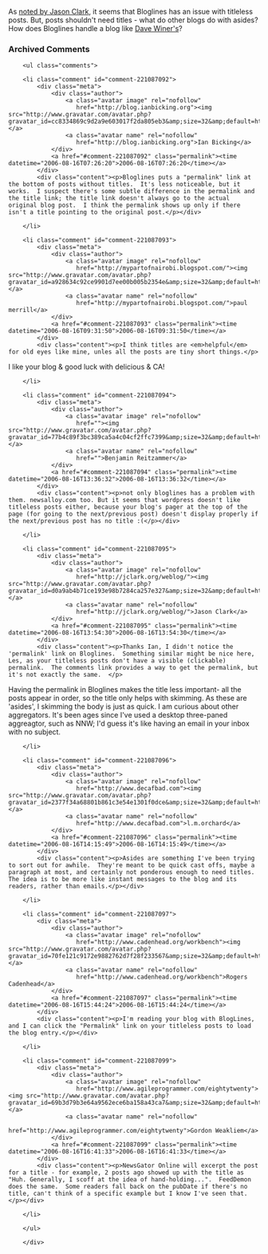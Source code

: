 As [noted by Jason Clark](http://decafbad.com/blog/2006/08/15/966#comment-32785), it seems that Bloglines has an issue with titleless posts.  But, posts shouldn't need titles - what do other blogs do with asides?  How does Bloglines handle a blog like <a href="http://scripting.com">Dave Winer's</a>?

<div id="comments" class="comments archived-comments">
            <h3>Archived Comments</h3>
            
        <ul class="comments">
            
        <li class="comment" id="comment-221087092">
            <div class="meta">
                <div class="author">
                    <a class="avatar image" rel="nofollow" 
                       href="http://blog.ianbicking.org"><img src="http://www.gravatar.com/avatar.php?gravatar_id=cc8334869c9d2a9e603017f2da805eb3&amp;size=32&amp;default=http://mediacdn.disqus.com/1320279820/images/noavatar32.png"/></a>
                    <a class="avatar name" rel="nofollow" 
                       href="http://blog.ianbicking.org">Ian Bicking</a>
                </div>
                <a href="#comment-221087092" class="permalink"><time datetime="2006-08-16T07:26:20">2006-08-16T07:26:20</time></a>
            </div>
            <div class="content"><p>Bloglines puts a "permalink" link at the bottom of posts without titles.  It's less noticeable, but it works.  I suspect there's some subtle difference in the permalink and the title link; the title link doesn't always go to the actual original blog post.  I think the permalink shows up only if there isn't a title pointing to the original post.</p></div>
            
        </li>
    
        <li class="comment" id="comment-221087093">
            <div class="meta">
                <div class="author">
                    <a class="avatar image" rel="nofollow" 
                       href="http://mypartofnairobi.blogspot.com/"><img src="http://www.gravatar.com/avatar.php?gravatar_id=a928634c92ce9901d7ee00b005b2354e&amp;size=32&amp;default=http://mediacdn.disqus.com/1320279820/images/noavatar32.png"/></a>
                    <a class="avatar name" rel="nofollow" 
                       href="http://mypartofnairobi.blogspot.com/">paul merrill</a>
                </div>
                <a href="#comment-221087093" class="permalink"><time datetime="2006-08-16T09:31:50">2006-08-16T09:31:50</time></a>
            </div>
            <div class="content"><p>I think titles are <em>helpful</em> for old eyes like mine, unles all the posts are tiny short things.</p>

<p>I like your blog &amp; good luck with delicious &amp; CA!</p></div>
            
        </li>
    
        <li class="comment" id="comment-221087094">
            <div class="meta">
                <div class="author">
                    <a class="avatar image" rel="nofollow" 
                       href=""><img src="http://www.gravatar.com/avatar.php?gravatar_id=77b4c89f3bc389ca5a4c04cf2ffc7399&amp;size=32&amp;default=http://mediacdn.disqus.com/1320279820/images/noavatar32.png"/></a>
                    <a class="avatar name" rel="nofollow" 
                       href="">Benjamin Reitzammer</a>
                </div>
                <a href="#comment-221087094" class="permalink"><time datetime="2006-08-16T13:36:32">2006-08-16T13:36:32</time></a>
            </div>
            <div class="content"><p>not only bloglines has a problem with them. newsalloy.com too. But it seems that wordpress doesn't like titleless posts either, because your blog's pager at the top of the page (for going to the next/previous post) doesn't display properly if the next/previous post has no title :(</p></div>
            
        </li>
    
        <li class="comment" id="comment-221087095">
            <div class="meta">
                <div class="author">
                    <a class="avatar image" rel="nofollow" 
                       href="http://jclark.org/weblog/"><img src="http://www.gravatar.com/avatar.php?gravatar_id=d0a9ab4b71ce193e98b7284ca257e327&amp;size=32&amp;default=http://mediacdn.disqus.com/1320279820/images/noavatar32.png"/></a>
                    <a class="avatar name" rel="nofollow" 
                       href="http://jclark.org/weblog/">Jason Clark</a>
                </div>
                <a href="#comment-221087095" class="permalink"><time datetime="2006-08-16T13:54:30">2006-08-16T13:54:30</time></a>
            </div>
            <div class="content"><p>Thanks Ian, I didn't notice the 'permalink' link on Bloglines.  Something similar might be nice here, Les, as your titleless posts don't have a visible (clickable) permalink.  The comments link provides a way to get the permalink, but it's not exactly the same.  </p>

<p>Having the permalink in Bloglines makes the title less important- all the posts appear in order, so the title only helps with skimming.  As these are 'asides', I skimming the body is just as quick.  I am curious about other aggregators.  It's been ages since I've used a desktop three-paned aggreagtor, such as NNW; I'd guess it's like having an email in your inbox with no subject.</p></div>
            
        </li>
    
        <li class="comment" id="comment-221087096">
            <div class="meta">
                <div class="author">
                    <a class="avatar image" rel="nofollow" 
                       href="http://www.decafbad.com"><img src="http://www.gravatar.com/avatar.php?gravatar_id=2377f34a68801b861c3e54e1301f0dce&amp;size=32&amp;default=http://mediacdn.disqus.com/1320279820/images/noavatar32.png"/></a>
                    <a class="avatar name" rel="nofollow" 
                       href="http://www.decafbad.com">l.m.orchard</a>
                </div>
                <a href="#comment-221087096" class="permalink"><time datetime="2006-08-16T14:15:49">2006-08-16T14:15:49</time></a>
            </div>
            <div class="content"><p>Asides are something I've been trying to sort out for awhile.  They're meant to be quick cast offs, maybe a paragraph at most, and certainly not ponderous enough to need titles.  The idea is to be more like instant messages to the blog and its readers, rather than emails.</p></div>
            
        </li>
    
        <li class="comment" id="comment-221087097">
            <div class="meta">
                <div class="author">
                    <a class="avatar image" rel="nofollow" 
                       href="http://www.cadenhead.org/workbench"><img src="http://www.gravatar.com/avatar.php?gravatar_id=70fe121c9172e9882762d7f28f233567&amp;size=32&amp;default=http://mediacdn.disqus.com/1320279820/images/noavatar32.png"/></a>
                    <a class="avatar name" rel="nofollow" 
                       href="http://www.cadenhead.org/workbench">Rogers Cadenhead</a>
                </div>
                <a href="#comment-221087097" class="permalink"><time datetime="2006-08-16T15:44:24">2006-08-16T15:44:24</time></a>
            </div>
            <div class="content"><p>I'm reading your blog with BlogLines, and I can click the "Permalink" link on your titleless posts to load the blog entry.</p></div>
            
        </li>
    
        <li class="comment" id="comment-221087099">
            <div class="meta">
                <div class="author">
                    <a class="avatar image" rel="nofollow" 
                       href="http://www.agileprogrammer.com/eightytwenty"><img src="http://www.gravatar.com/avatar.php?gravatar_id=69b3d79b3e64a9562ece6ba158a43ca7&amp;size=32&amp;default=http://mediacdn.disqus.com/1320279820/images/noavatar32.png"/></a>
                    <a class="avatar name" rel="nofollow" 
                       href="http://www.agileprogrammer.com/eightytwenty">Gordon Weakliem</a>
                </div>
                <a href="#comment-221087099" class="permalink"><time datetime="2006-08-16T16:41:33">2006-08-16T16:41:33</time></a>
            </div>
            <div class="content"><p>NewsGator Online will excerpt the post for a title - for example, 2 posts ago showed up with the title as "Huh. Generally, I scoff at the idea of hand-holding...".  FeedDemon does the same.  Some readers fall back on the pubDate if there's no title, can't think of a specific example but I know I've seen that.</p></div>
            
        </li>
    
        </ul>
    
        </div>
    